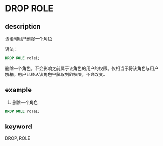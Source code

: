 # DROP ROLE

## description

该语句用户删除一个角色

语法：

```sql
DROP ROLE role1;
```

 删除一个角色，不会影响之前属于该角色的用户的权限。仅相当于将该角色与用户解耦。用户已经从该角色中获取到的权限，不会改变。

## example

1. 删除一个角色

  ```sql
  DROP ROLE role1;
  ```

## keyword

   DROP, ROLE
